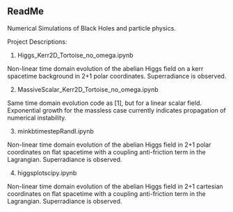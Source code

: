 ## ReadMe

Numerical Simulations of Black Holes and particle physics.

Project Descriptions:

1. Higgs_Kerr2D_Tortoise_no_omega.ipynb

  Non-linear time domain evolution of the abelian Higgs field on a kerr spacetime background in 2+1 polar coordinates. Superradiance is observed.
  
2. MassiveScalar_Kerr2D_Tortoise_no_omega.ipynb

  Same time domain evolution code as [1], but for a linear scalar field. Exponential growth for the massless case currently indicates   propagation of numerical instability. 
  
3. minkbtimestepRandI.ipynb

  Non-linear time domain evolution of the abelian Higgs field in 2+1 polar coordinates on flat spacetime with a coupling anti-friction term in the Lagrangian. Superradiance is observed.
  
4. higgsplotscipy.ipynb

  Non-linear time domain evolution of the abelian Higgs field in 2+1 cartesian coordinates on flat spacetime with a coupling anti-friction term in the Lagrangian. Superradiance is observed.
